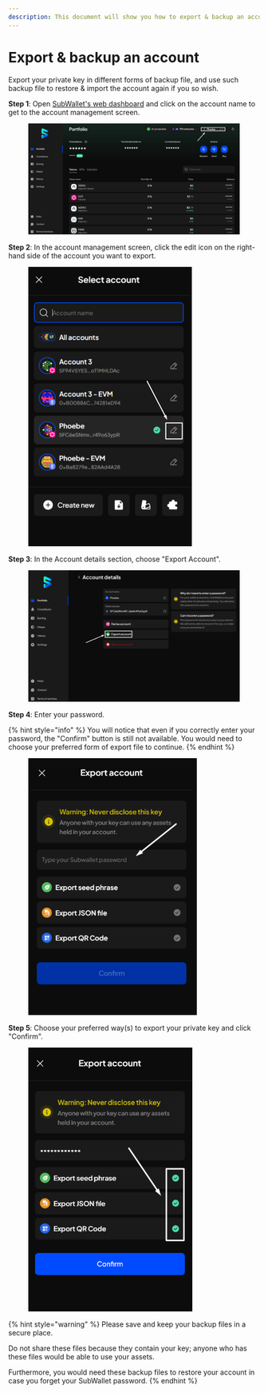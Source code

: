 ```yaml
---
description: This document will show you how to export & backup an account on SubWallet.
---
```


# Export & backup an account

Export your private key in different forms of backup file, and use such backup file to restore & import the account again if you so wish.

**Step 1**: Open [SubWallet's web dashboard](https://web.subwallet.app/welcome) and click on the account name to get to the account management screen.&#x20;

<figure><img src="../../.gitbook/assets/image (474).png" alt=""><figcaption></figcaption></figure>

**Step 2**: In the account management screen, click the edit icon on the right-hand side of the account you want to export.&#x20;

<div align="left">

<figure><img src="../../.gitbook/assets/image (469).png" alt="" width="328"><figcaption></figcaption></figure>

</div>

**Step 3**: In the Account details section, choose "Export Account".

<figure><img src="../../.gitbook/assets/image (477).png" alt=""><figcaption></figcaption></figure>

**Step 4**: Enter your password.&#x20;

{% hint style="info" %}
You will notice that even if you correctly enter your password, the "Confirm" button is still not available. You would need to choose your preferred form of export file to continue.
{% endhint %}

<div align="left">

<figure><img src="../../.gitbook/assets/image (478).png" alt="" width="338"><figcaption></figcaption></figure>

</div>

**Step 5**: Choose your preferred way(s) to export your private key and click "Confirm".

<div align="left">

<figure><img src="../../.gitbook/assets/image (479).png" alt="" width="329"><figcaption></figcaption></figure>

</div>

{% hint style="warning" %}
Please save and keep your backup files in a secure place.&#x20;

Do not share these files because they contain your key; anyone who has these files would be able to use your assets.

Furthermore, you would need these backup files to restore your account in case you forget your SubWallet password.&#x20;
{% endhint %}
